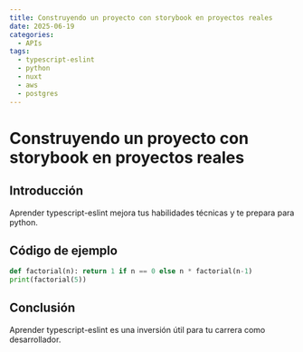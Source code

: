 ```yaml
---
title: Construyendo un proyecto con storybook en proyectos reales
date: 2025-06-19
categories:
  - APIs
tags:
  - typescript-eslint
  - python
  - nuxt
  - aws
  - postgres
---
```


# Construyendo un proyecto con storybook en proyectos reales

## Introducción

Aprender typescript-eslint mejora tus habilidades técnicas y te prepara para python.

## Código de ejemplo

```python
def factorial(n): return 1 if n == 0 else n * factorial(n-1)
print(factorial(5))
```

## Conclusión

Aprender typescript-eslint es una inversión útil para tu carrera como desarrollador.